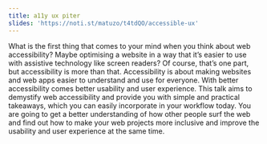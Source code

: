 ```yaml
---
title: a11y ux piter
slides: 'https://noti.st/matuzo/t4tdQO/accessible-ux'
---
```

What is the first thing that comes to your mind when you think about web accessibility? Maybe optimising a website in a way that it’s easier to use with assistive technology like screen readers? Of course, that’s one part, but accessibility is more than that. Accessibility is about making websites and web apps easier to understand and use for everyone. With better accessibility comes better usability and user experience. This talk aims to demystify web accessibility and provide you with simple and practical takeaways, which you can easily incorporate in your workflow today. You are going to get a better understanding of how other people surf the web and find out how to make your web projects more inclusive and improve the usability and user experience at the same time.
